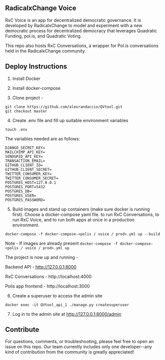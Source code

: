 ## RadicalxChange Voice

RxC Voice is an app for decentralized democratic governance. It is developed by RadicalxChange to model and experiment with a new democratic process for decentralized democracy that leverages Quadratic Funding, pol.is, and Quadratic Voting.

This repo also hosts RxC Conversations, a wrapper for Pol.is conversations held in the RadicalxChange community.

## Deploy Instructions

1. Install Docker

2. Install docker-compose

3. Clone project -
```
git clone https://github.com/alexrandaccio/QVtool.git
git checkout master
```

4. Create .env file and fill up suitable environment variables

```
touch .env
```

The variables needed are as follows:

```
DJANGO_SECRET_KEY=
MAILCHIMP_API_KEY=
SENDGRID_API_KEY=
TRANSACTION_EMAIL=
GITHUB_CLIENT_ID=
GITHUB_CLIENT_SECRET=
TWITTER_CONSUMER_KEY=
TWITTER_CONSUMER_SECRET=
POSTGRES_HOST=127.0.0.1
POSTGRES_PORT=5432
POSTGRES_DB=
POSTGRES_USER=
POSTGRES_PASSWORD=
```

5. Build images and stand up containers (make sure docker is running first). Choose a docker-compose yaml file. <polis> to run RxC Conversations, <voice> to run RxC Voice, and <prod> to run both apps at once in a production environment.

```
docker-compose -f docker-compose-<polis / voice / prod>.yml up --build
```

Note - If images are already present ```docker-compose -f docker-compose-<polis / voice / prod>.yml up```

The project is now up and running -

Backend API - http://127.0.0.1:8000

RxC Conversations - http://localhost:4000

Polis app frontend - http://localhost:3000

6. Create a superuser to access the admin site

```
docker exec -it QVtool_api_1 ./manage.py createsuperuser
```

7. Log in to the admin site at http://127.0.0.1:8000/admin

## Contribute

For questions, comments, or troubleshooting, please feel free to open an issue on this repo. Our team currently includes only one developer--any kind of contribution from the community is greatly appreciated!
